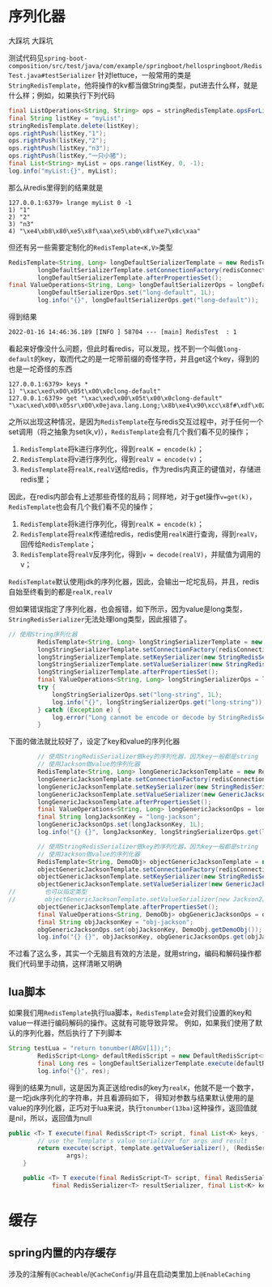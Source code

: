 
# 序列化器
大踩坑 大踩坑

测试代码见`spring-boot-composition/src/test/java/com/example/springboot/hellospringboot/RedisTest.java#testSerializer`
针对lettuce，一般常用的类是`StringRedisTemplate`，他将操作的kv都当做String类型，put进去什么样，就是什么样；例如，如果执行下列代码
```java
final ListOperations<String, String> ops = stringRedisTemplate.opsForList();
final String listKey = "myList";
stringRedisTemplate.delete(listKey);
ops.rightPush(listKey,"1");
ops.rightPush(listKey,"2");
ops.rightPush(listKey,"n3");
ops.rightPush(listKey,"一只小猪");
final List<String> myList = ops.range(listKey, 0, -1);
log.info("myList:{}", myList);
```
那么从redis里得到的结果就是
```shell
127.0.0.1:6379> lrange myList 0 -1
1) "1"
2) "2"
3) "n3"
4) "\xe4\xb8\x80\xe5\x8f\xaa\xe5\xb0\x8f\xe7\x8c\xaa"
```

但还有另一些需要定制化的`RedisTemplate<K,V>`类型
```java
RedisTemplate<String, Long> longDefaultSerializerTemplate = new RedisTemplate<>();
        longDefaultSerializerTemplate.setConnectionFactory(redisConnectionFactory);
        longDefaultSerializerTemplate.afterPropertiesSet();
final ValueOperations<String, Long> longDefaultSerializerOps = longDefaultSerializerTemplate.opsForValue();
        longDefaultSerializerOps.set("long-default", 1L);
        log.info("{}", longDefaultSerializerOps.get("long-default"));
```
得到结果
```cmd
2022-01-16 14:46:36.189 [INFO ] 58704 --- [main] RedisTest  : 1
```

看起来好像没什么问题，但此时看redis，可以发现，找不到一个叫做`long-default`的key，取而代之的是一坨带前缀的奇怪字符，并且get这个key，得到的也是一坨奇怪的东西

```shell
127.0.0.1:6379> keys *
1) "\xac\xed\x00\x05t\x00\x0clong-default"
127.0.0.1:6379> get "\xac\xed\x00\x05t\x00\x0clong-default"
"\xac\xed\x00\x05sr\x00\x0ejava.lang.Long;\x8b\xe4\x90\xcc\x8f#\xdf\x02\x00\x01J\x00\x05valuexr\x00\x10java.lang.Number\x86\xac\x95\x1d\x0b\x94\xe0\x8b\x02\x00\x00xp\x00\x00\x00\x00\x00\x00\x00\x01"
```

之所以出现这种情况，是因为`RedisTemplate`在与redis交互过程中，对于任何一个set调用（将之抽象为set(k,v)），`RedisTemplate`会有几个我们看不见的操作；
1. `RedisTemplate`将k进行序列化，得到`realK = encode(k)`；
2. `RedisTemplate`将v进行序列化，得到`realV = encode(v)`；
3. `RedisTemplate`将`realK,realV`送给redis，作为redis内真正的键值对，存储进redis里；

因此，在redis内部会有上述那些奇怪的乱码；同样地，对于get操作`v=get(k)`，`RedisTemplate`也会有几个我们看不见的操作；
1. `RedisTemplate`将k进行序列化，得到`realK = encode(k)`；
2. `RedisTemplate`将`realK`传递给redis，redis使用`realK`进行查询，得到`realV`，回传给`RedisTemplate`；
3. `RedisTemplate`将`realV`反序列化，得到`v = decode(realV)`，并赋值为调用的v；

`RedisTemplate`默认使用jdk的序列化器，因此，会输出一坨坨乱码，并且，redis自始至终看到的都是`realK,realV`

但如果错误指定了序列化器，也会报错，如下所示，因为value是long类型，`StringRedisSerializer`无法处理long类型，因此报错了。
```java
// 使用String序列化器
        RedisTemplate<String, Long> longStringSerializerTemplate = new RedisTemplate<>();
        longStringSerializerTemplate.setConnectionFactory(redisConnectionFactory);
        longStringSerializerTemplate.setKeySerializer(new StringRedisSerializer());
        longStringSerializerTemplate.setValueSerializer(new StringRedisSerializer());
        longStringSerializerTemplate.afterPropertiesSet();
        final ValueOperations<String, Long> longStringSerializerOps = longStringSerializerTemplate.opsForValue();
        try {
            longStringSerializerOps.set("long-string", 1L);
            log.info("{}", longStringSerializerOps.get("long-string"));
        } catch (Exception e) {
            log.error("Long cannot be encode or decode by StringRedisSerializer", e);
        }
```

下面的做法就比较好了，设定了key和value的序列化器

```java
        // 使用StringRedisSerializer做key的序列化器，因为key一般都是string
        // 使用Jackson做value的序列化器
        RedisTemplate<String, Long> longGenericJacksonTemplate = new RedisTemplate<>();
        longGenericJacksonTemplate.setConnectionFactory(redisConnectionFactory);
        longGenericJacksonTemplate.setKeySerializer(new StringRedisSerializer());
        longGenericJacksonTemplate.setValueSerializer(new GenericJackson2JsonRedisSerializer());
        longGenericJacksonTemplate.afterPropertiesSet();
        final ValueOperations<String, Long> longGenericJacksonOps = longGenericJacksonTemplate.opsForValue();
        final String longJacksonKey = "long-jackson";
        longGenericJacksonOps.set(longJacksonKey, 1L);
        log.info("{} {}", longJacksonKey, longStringSerializerOps.get(longJacksonKey));

        // 使用StringRedisSerializer做key的序列化器，因为key一般都是string
        // 使用Jackson做value的序列化器
        RedisTemplate<String, DemoObj> objectGenericJacksonTemplate = new RedisTemplate<>();
        objectGenericJacksonTemplate.setConnectionFactory(redisConnectionFactory);
        objectGenericJacksonTemplate.setKeySerializer(new StringRedisSerializer());
        objectGenericJacksonTemplate.setValueSerializer(new GenericJackson2JsonRedisSerializer());
//        也可以指定类型
//        objectGenericJacksonTemplate.setValueSerializer(new Jackson2JsonRedisSerializer<>(DemoObj.class));
        objectGenericJacksonTemplate.afterPropertiesSet();
        final ValueOperations<String, DemoObj> obgGenericJacksonOps = objectGenericJacksonTemplate.opsForValue();
        final String objJacksonKey = "obj-jackson";
        obgGenericJacksonOps.set(objJacksonKey, DemoObj.getDemoObj());
        log.info("{} {}", objJacksonKey, obgGenericJacksonOps.get(objJacksonKey));
```


不过看了这么多，其实一个无脑且有效的方法是，就用string，编码和解码操作都我们代码里手动搞，这样清晰又明确


## lua脚本
如果我们用`RedisTemplate`执行lua脚本，`RedisTemplate`会对我们设置的key和value一样进行编码解码的操作。这就有可能导致异常。
例如，如果我们使用了默认的序列化器，然后执行了下列脚本
```java
String testLua = "return tonumber(ARGV[1]);";
        RedisScript<Long> defaultRedisScript = new DefaultRedisScript<>(testLua, Long.class);
        final Long res = longDefaultSerializerTemplate.execute(defaultRedisScript, Arrays.asList("s"), 1);
        log.info("{}", res);
```
得到的结果为null，这是因为真正送给redis的key为`realK`，他就不是一个数字，是一坨jdk序列化的字符串，并且看源码如下，
得知对参数与结果默认使用的是value的序列化器，正巧对于lua来说，执行`tonumber(13ba)`这种操作，返回值就是nil，所以，返回值为null
```java
public <T> T execute(final RedisScript<T> script, final List<K> keys, final Object... args) {
		// use the Template's value serializer for args and result
		return execute(script, template.getValueSerializer(), (RedisSerializer<T>) template.getValueSerializer(), keys,
				args);
	}

	public <T> T execute(final RedisScript<T> script, final RedisSerializer<?> argsSerializer,
			final RedisSerializer<T> resultSerializer, final List<K> keys, final Object... args) 
```

# 缓存

## spring内置的内存缓存
涉及的注解有`@Cacheable`/`@CacheConfig`/并且在启动类里加上`@EnableCaching`